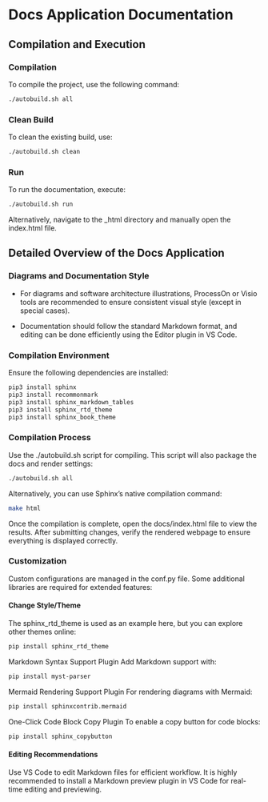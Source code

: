 # Docs Application Documentation

## Compilation and Execution

### Compilation

To compile the project, use the following command:

```bash
./autobuild.sh all
```

### Clean Build

To clean the existing build, use:

```bash
./autobuild.sh clean
```

### Run

To run the documentation, execute:

```bash
./autobuild.sh run
```

Alternatively, navigate to the _html directory and manually open the index.html file.

## Detailed Overview of the Docs Application

### Diagrams and Documentation Style

* For diagrams and software architecture illustrations, ProcessOn or Visio tools are recommended to ensure consistent visual style (except in special cases).

* Documentation should follow the standard Markdown format, and editing can be done efficiently using the Editor plugin in VS Code.

### Compilation Environment

Ensure the following dependencies are installed:

```bash
pip3 install sphinx
pip3 install recommonmark
pip3 install sphinx_markdown_tables
pip3 install sphinx_rtd_theme
pip3 install sphinx_book_theme
```
### Compilation Process
Use the ./autobuild.sh script for compiling. This script will also package the docs and render settings:
```bash
./autobuild.sh all
```

Alternatively, you can use Sphinx’s native compilation command:
```bash
make html
```
Once the compilation is complete, open the docs/index.html file to view the results.
After submitting changes, verify the rendered webpage to ensure everything is displayed correctly.

### Customization
Custom configurations are managed in the conf.py file. Some additional libraries are required for extended features:

#### Change Style/Theme
The sphinx_rtd_theme is used as an example here, but you can explore other themes online:

```bash
pip install sphinx_rtd_theme
```
Markdown Syntax Support Plugin
Add Markdown support with:

```bash
pip install myst-parser
```
Mermaid Rendering Support Plugin
For rendering diagrams with Mermaid:

```bash
pip install sphinxcontrib.mermaid
```
One-Click Code Block Copy Plugin
To enable a copy button for code blocks:

```bash
pip install sphinx_copybutton
```

#### Editing Recommendations
Use VS Code to edit Markdown files for efficient workflow.
It is highly recommended to install a Markdown preview plugin in VS Code for real-time editing and previewing.

